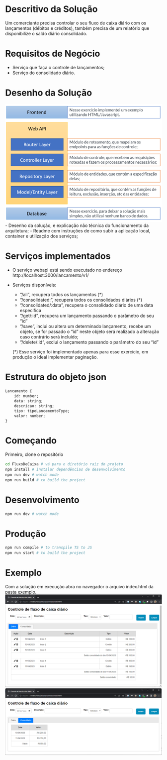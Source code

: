 # Descritivo da Solução
Um comerciante precisa controlar o seu fluxo de caixa diário com os lançamentos (débitos e créditos), também precisa de um relatório que disponibilize o saldo diário consolidado.

# Requisitos de Negócio
- Serviço que faça o controle de lançamentos;
- Serviço do consolidado diário.

# Desenho da Solução
<img src="doc/arquitetura.png">
- Desenho da solução, e explicação não técnica do funcionamento da arquitetura;
- Readme com instruções de como subir a aplicação local, container e utilização dos serviços;

# Serviços implementados
- O serviço webapi está sendo executado no endereço http://localhost:3000/lancamento/v1/
- Serviços disponíveis:
    - “/all”, recupera todos os lançamentos (*)
    - “/consolidated:”, recupera todos os consolidados diários (*)
    - “/consolidated/:data”, recupera o consolidado diário de uma data especifica
    - “/get/:id”, recupera um lançamento passando o parâmetro do seu “id”
    - “/save”, inclui ou altera um determinado lançamento, recebe um objeto, se for passado o “id” neste objeto será realizado a alteração caso contrário será incluído;
    - “/delete/:id”, exclui o lançamento passando o parâmetro do seu “id”

    (*) Esse serviço foi implementado apenas para esse exercício, em produção o ideal implementar paginação.

# Estrutura do objeto json
    Lancamento {
        id: number;
        data: string;
        descricao: string;
        tipo: tipoLancamentoType;
        valor: number;
    }

# Começando
Primeiro, clone o repositório

```bash
cd FluxoDeCaixa # vá para o diretório raiz do projeto
npm install # instalar dependências de desenvolvimento
npm run dev # watch mode
npm run build # to build the project
```

# Desenvolvimento
```bash
npm run dev # watch mode
```

# Produção
```bash
npm run compile # to transpile TS to JS
npm run start # to build the project
```

# Exemplo
Com a solução em execução abra no navegador o arquivo index.html da pasta exemplo.
<img src="doc/exemplo1.png">
<img src="doc/exemplo2.png">